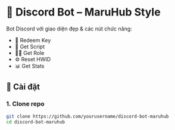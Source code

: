 # 💬 Discord Bot – MaruHub Style

Bot Discord với giao diện đẹp & các nút chức năng:

- 🔑 Redeem Key
- 📜 Get Script
- 🧑‍🎓 Get Role
- ⚙️ Reset HWID
- 📊 Get Stats

## 🚀 Cài đặt

### 1. Clone repo

```bash
git clone https://github.com/yourusername/discord-bot-maruhub
cd discord-bot-maruhub
